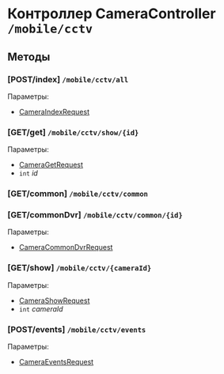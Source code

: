 # Контроллер CameraController `/mobile/cctv`

## Методы

### [POST/index]  `/mobile/cctv/all`

Параметры: 

- [CameraIndexRequest](../OBJECT.md#CameraIndexRequest) 

### [GET/get]  `/mobile/cctv/show/{id}`

Параметры: 

- [CameraGetRequest](../OBJECT.md#CameraGetRequest) 
- `int` *id*

### [GET/common]  `/mobile/cctv/common`

### [GET/commonDvr]  `/mobile/cctv/common/{id}`

Параметры: 

- [CameraCommonDvrRequest](../OBJECT.md#CameraCommonDvrRequest) 

### [GET/show]  `/mobile/cctv/{cameraId}`

Параметры: 

- [CameraShowRequest](../OBJECT.md#CameraShowRequest) 
- `int` *cameraId*

### [POST/events]  `/mobile/cctv/events`

Параметры: 

- [CameraEventsRequest](../OBJECT.md#CameraEventsRequest) 
